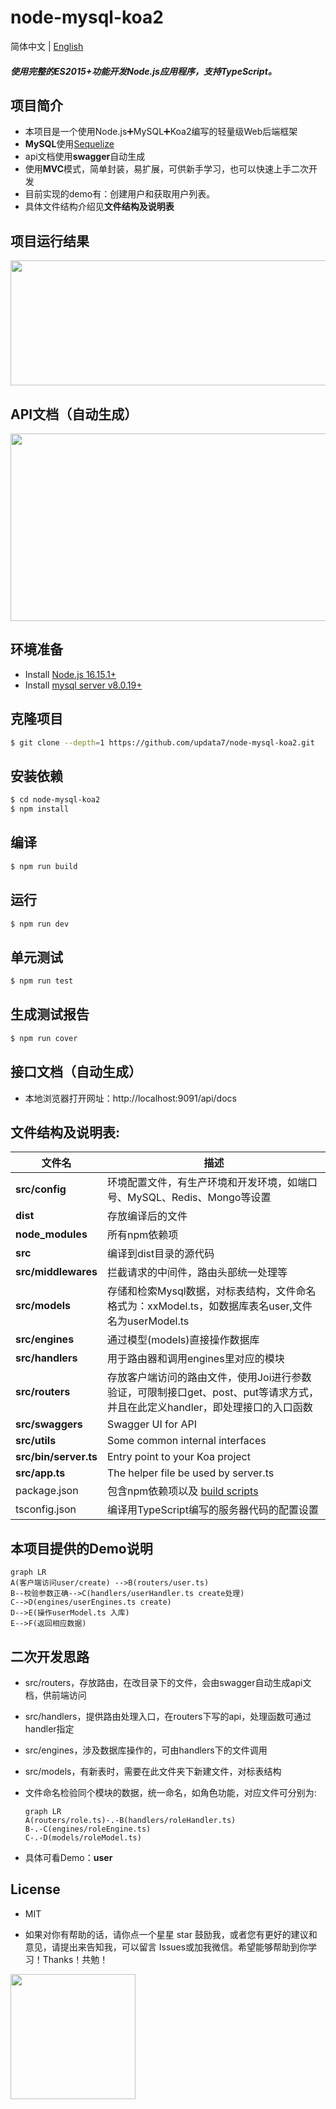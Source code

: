 <h1>node-mysql-koa2</h1>



简体中文 | [English](./README-EN.md)



<h5>使用完整的ES2015+功能开发Node.js应用程序，支持TypeScript。</h5>

## 项目简介

- 本项目是一个使用Node.js➕MySQL➕Koa2编写的轻量级Web后端框架
- **MySQL**使用[Sequelize](https://github.com/sequelize/sequelize)
- api文档使用**swagger**自动生成
- 使用**MVC**模式，简单封装，易扩展，可供新手学习，也可以快速上手二次开发
- 目前实现的demo有：创建用户和获取用户列表。
- 具体文件结构介绍见**文件结构及说明表**

## 项目运行结果
<img width="1200" height="200" src="https://gitee.com/ckjiang/node-mysql-koa2/raw/main/image/run-success.png"/>

## API文档（自动生成）

<img width="1200" height="300" src="https://gitee.com/ckjiang/node-mysql-koa2/raw/main/image/api.png"/>

## 环境准备

- Install [Node.js 16.15.1+](https://nodejs.org/en/)
- Install [mysql server v8.0.19+](https://www.mysql.com/)

## 克隆项目

```sh
$ git clone --depth=1 https://github.com/updata7/node-mysql-koa2.git
```

## 安装依赖

```sh
$ cd node-mysql-koa2
$ npm install
```

## 编译

```sh
$ npm run build
```

## 运行

```bash
$ npm run dev
```

## 单元测试

```bash
$ npm run test
```

## 生成测试报告

```bash
$ npm run cover
```

## 接口文档（自动生成）

- 本地浏览器打开网址：http://localhost:9091/api/docs

## 文件结构及说明表:

| 文件名                | 描述                                                         |
| --------------------- | ------------------------------------------------------------ |
| **src/config**        | 环境配置文件，有生产环境和开发环境，如端口号、MySQL、Redis、Mongo等设置 |
| **dist**              | 存放编译后的文件                                             |
| **node_modules**      | 所有npm依赖项                                                |
| **src**               | 编译到dist目录的源代码                                       |
| **src/middlewares**   | 拦截请求的中间件，路由头部统一处理等                         |
| **src/models**        | 存储和检索Mysql数据，对标表结构，文件命名格式为：xxModel.ts，如数据库表名user,文件名为userModel.ts |
| **src/engines**       | 通过模型(models)直接操作数据库                               |
| **src/handlers**      | 用于路由器和调用engines里对应的模块                          |
| **src/routers**       | 存放客户端访问的路由文件，使用Joi进行参数验证，可限制接口get、post、put等请求方式，并且在此定义handler，即处理接口的入口函数 |
| **src/swaggers**      | Swagger UI for API                                           |
| **src/utils**         | Some common internal interfaces                              |
| **src/bin/server.ts** | Entry point to your Koa project                              |
| **src/app.ts**        | The helper file be used by server.ts                         |
| package.json          | 包含npm依赖项以及 [build scripts](#what-if-a-library-isnt-on-definitelytyped) |
| tsconfig.json         | 编译用TypeScript编写的服务器代码的配置设置                   |

## 本项目提供的Demo说明

```mermaid
graph LR
A(客户端访问user/create) -->B(routers/user.ts)
B--校验参数正确-->C(handlers/userHandler.ts create处理)
C-->D(engines/userEngines.ts create)
D-->E(操作userModel.ts 入库)
E-->F(返回相应数据)
```

## 二次开发思路

* src/routers，存放路由，在改目录下的文件，会由swagger自动生成api文档，供前端访问
* src/handlers，提供路由处理入口，在routers下写的api，处理函数可通过 handler指定
* src/engines，涉及数据库操作的，可由handlers下的文件调用
* src/models，有新表时，需要在此文件夹下新建文件，对标表结构

* 文件命名检验同个模块的数据，统一命名，如角色功能，对应文件可分别为:

  ```mermaid
  graph LR
  A(routers/role.ts)-.-B(handlers/roleHandler.ts)
  B-.-C(engines/roleEngine.ts)
  C-.-D(models/roleModel.ts)
  ```

* 具体可看Demo：**user**

## License

* MIT

* 如果对你有帮助的话，请你点一个星星 star 鼓励我，或者您有更好的建议和意见，请提出来告知我，可以留言 Issues或加我微信。希望能够帮助到你学习！Thanks！共勉！
<img width="200" src="https://gitee.com/ckjiang/node-mysql-koa2/raw/main/image/wx.png"/>
